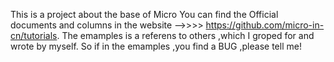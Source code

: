 This is a project about the base of Micro 
You can find the Official documents and columns in the website -->>>> https://github.com/micro-in-cn/tutorials.
The emamples is a referens to others ,which I groped for and wrote by myself. So if in the emamples ,you find a BUG ,please tell me!  
